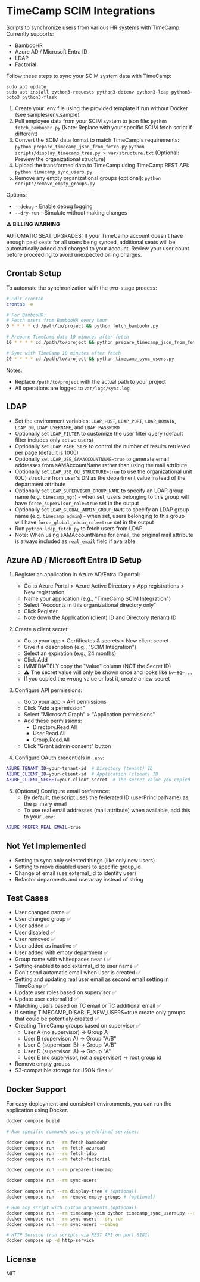 # TimeCamp SCIM Integrations

Scripts to synchronize users from various HR systems with TimeCamp. Currently supports:
- BambooHR
- Azure AD / Microsoft Entra ID
- LDAP
- Factorial

Follow these steps to sync your SCIM system data with TimeCamp:


```
sudo apt update
sudo apt install python3-requests python3-dotenv python3-ldap python3-boto3 python3-flask
```

1. Create your .env file using the provided template if run without Docker (see samples/env.sample)
2. Pull employee data from your SCIM system to json file:
   `python fetch_bamboohr.py` (Note: Replace with your specific SCIM fetch script if different)
3. Convert the SCIM data format to match TimeCamp's requirements:
   `python prepare_timecamp_json_from_fetch.py`
   `python scripts/display_timecamp_tree.py > var/structure.txt` (Optional: Preview the organizational structure)
4. Upload the transformed data to TimeCamp using TimeCamp REST API:
   `python timecamp_sync_users.py`
5. Remove any empty organizational groups (optional):
   `python scripts/remove_empty_groups.py`

Options:
- `--debug` - Enable debug logging
- `--dry-run` - Simulate without making changes

**⚠️ BILLING WARNING**

AUTOMATIC SEAT UPGRADES: If your TimeCamp account doesn't have enough paid seats for all users being synced, additional seats will be automatically added and charged to your account. Review your user count before proceeding to avoid unexpected billing charges.

## Crontab Setup

To automate the synchronization with the two-stage process:

```bash
# Edit crontab
crontab -e

# For BambooHR:
# Fetch users from BambooHR every hour
0 * * * * cd /path/to/project && python fetch_bamboohr.py

# Prepare TimeCamp data 10 minutes after fetch
10 * * * * cd /path/to/project && python prepare_timecamp_json_from_fetch.py

# Sync with TimeCamp 10 minutes after fetch
20 * * * * cd /path/to/project && python timecamp_sync_users.py
```

Notes:
- Replace `/path/to/project` with the actual path to your project
- All operations are logged to `var/logs/sync.log`

## LDAP

- Set the environment variables: `LDAP_HOST`, `LDAP_PORT`, `LDAP_DOMAIN`, `LDAP_DN`, `LDAP_USERNAME`, and `LDAP_PASSWORD`
- Optionally set `LDAP_FILTER` to customize the user filter query (default filter includes only active users)
- Optionally set `LDAP_PAGE_SIZE` to control the number of results retrieved per page (default is 1000)
- Optionally set `LDAP_USE_SAMACCOUNTNAME=true` to generate email addresses from sAMAccountName rather than using the mail attribute
- Optionally set `LDAP_USE_OU_STRUCTURE=true` to use the organizational unit (OU) structure from user's DN as the department value instead of the department attribute
- Optionally set `LDAP_SUPERVISOR_GROUP_NAME` to specify an LDAP group name (e.g. `timecamp_mgr`) - when set, users belonging to this group will have `force_supervisor_role=true` set in the output
- Optionally set `LDAP_GLOBAL_ADMIN_GROUP_NAME` to specify an LDAP group name (e.g. `timecamp_admin`) - when set, users belonging to this group will have `force_global_admin_role=true` set in the output
- Run `python ldap_fetch.py` to fetch users from LDAP
- Note: When using sAMAccountName for email, the original mail attribute is always included as `real_email` field if available

## Azure AD / Microsoft Entra ID Setup

1. Register an application in Azure AD/Entra ID portal:
   - Go to Azure Portal > Azure Active Directory > App registrations > New registration
   - Name your application (e.g., "TimeCamp SCIM Integration")
   - Select "Accounts in this organizational directory only"
   - Click Register
   - Note down the Application (client) ID and Directory (tenant) ID

2. Create a client secret:
   - Go to your app > Certificates & secrets > New client secret
   - Give it a description (e.g., "SCIM Integration")
   - Select an expiration (e.g., 24 months)
   - Click Add
   - IMMEDIATELY copy the "Value" column (NOT the Secret ID)
   - ⚠️ The secret value will only be shown once and looks like `kv~8Q~...`
   - If you copied the wrong value or lost it, create a new secret

3. Configure API permissions:
   - Go to your app > API permissions
   - Click "Add a permission"
   - Select "Microsoft Graph" > "Application permissions"
   - Add these permissions:
     * Directory.Read.All
     * User.Read.All
     * Group.Read.All
   - Click "Grant admin consent" button

4. Configure OAuth credentials in `.env`:
```bash
AZURE_TENANT_ID=your-tenant-id  # Directory (tenant) ID
AZURE_CLIENT_ID=your-client-id  # Application (client) ID
AZURE_CLIENT_SECRET=your-client-secret  # The secret value you copied
```

5. (Optional) Configure email preference:
   - By default, the script uses the federated ID (userPrincipalName) as the primary email
   - To use real email addresses (mail attribute) when available, add this to your `.env`:
```bash
AZURE_PREFER_REAL_EMAIL=true
```

## Not Yet Implemented

- Setting to sync only selected things (like only new users)
- Setting to move disabled users to specific group_id
- Change of email (use external_id to identify user)
- Refactor deparments and use array instead of string

## Test Cases

- User changed name ✅
- User changed group ✅
- User added ✅
- User disabled ✅
- User removed ✅
- User added as inactive ✅
- User added with empty department ✅
- Group name with whitespaces near / ✅
- Setting enabled to add external_id to user name ✅
- Don't send automatic email when user is created ✅
- Setting and updating real user email as second email setting in TimeCamp ✅
- Update user roles based on supervisor ✅
- Update user external id ✅
- Matching users based on TC email or TC additional email ✅
- If setting TIMECAMP_DISABLE_NEW_USERS=true create only groups that could be potentialy created ✅
- Creating TimeCamp groups based on supervisor ✅
   - User A (no supervisor) → Group A
   - User B (supervisor: A) → Group "A/B"
   - User C (supervisor: B) → Group "A/B"
   - User D (supervisor: A) → Group "A"
   - User E (no supervisor, not a supervisor) → root group id
- Remove empty groups
- S3-compatible storage for JSON files ✅

## Docker Support

For easy deployment and consistent environments, you can run the application using Docker.

```bash
docker compose build

# Run specific commands using predefined services:

docker compose run --rm fetch-bamboohr
docker compose run --rm fetch-azuread
docker compose run --rm fetch-ldap
docker compose run --rm fetch-factorial

docker compose run --rm prepare-timecamp

docker compose run --rm sync-users

docker compose run --rm display-tree # (optional)
docker compose run --rm remove-empty-groups # (optional)

# Run any script with custom arguments (optional)
docker compose run --rm timecamp-scim python timecamp_sync_users.py --dry-run --debug
docker compose run --rm sync-users --dry-run
docker compose run --rm sync-users --debug

# HTTP Service (run scripts via REST API on port 8181)
docker compose up -d http-service
```

## License

MIT
